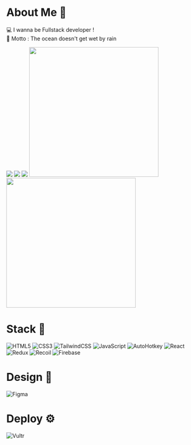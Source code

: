 # About Me 💚
💻 I wanna be Fullstack developer ! <br>
🌟 Motto : The ocean doesn't get wet by rain

![](http://github-profile-summary-cards.vercel.app/api/cards/profile-details?username=Just0neMoment&theme=2077)
![](http://github-profile-summary-cards.vercel.app/api/cards/stats?username=Just0neMoment&theme=2077)
![](http://github-profile-summary-cards.vercel.app/api/cards/productive-time?username=Just0neMoment&theme=2077&utcOffset=8)
<img src="https://github-readme-stats.vercel.app/api?username=Just0neMoment&show_icons=true&theme=radical" width="340px" />
<img src=">https://github-readme-stats.vercel.app/api/wakatime?username=Just0neMoment" width="340px" />

# Stack 💎
![HTML5](https://img.shields.io/badge/html5-%23E34F26.svg?style=for-the-badge&logo=html5&logoColor=white)
![CSS3](https://img.shields.io/badge/css3-%231572B6.svg?style=for-the-badge&logo=css3&logoColor=white)
![TailwindCSS](https://img.shields.io/badge/tailwindcss-%2338B2AC.svg?style=for-the-badge&logo=tailwind-css&logoColor=white)
![JavaScript](https://img.shields.io/badge/javascript-%23323330.svg?style=for-the-badge&logo=javascript&logoColor=%23F7DF1E)
![AutoHotkey](https://img.shields.io/badge/autohotkey-00ff00?style=for-the-badge&logo=autohotkey&logoColor=white)
![React](https://img.shields.io/badge/react-%2320232a.svg?style=for-the-badge&logo=react&logoColor=%2361DAFB)
![Redux](https://img.shields.io/badge/redux-%23593d88.svg?style=for-the-badge&logo=redux&logoColor=white)
![Recoil](https://camo.githubusercontent.com/ae2a7215898a45a41d33b8151b11558ff897782986352a47d6b42b35089593f5/68747470733a2f2f696d672e736869656c64732e696f2f62616467652f5265636f696c2d2532333030303030302e7376673f7374796c653d666f722d7468652d6261646765266c6f676f3d7265636f696c266c6f676f436f6c6f723d7768697465)
![Firebase](https://camo.githubusercontent.com/253f4842177fe68f329fc1713537477b92aca3f29edf52b1dbced68ae3262eed/68747470733a2f2f696d672e736869656c64732e696f2f62616467652f66697265626173652d2532333033394245352e7376673f7374796c653d666f722d7468652d6261646765266c6f676f3d6669726562617365)

# Design 🎨
![Figma](https://img.shields.io/badge/figma-%23F24E1E.svg?style=for-the-badge&logo=figma&logoColor=white)

# Deploy ⚙️
![Vultr](https://img.shields.io/badge/Vultr-007BFC.svg?style=for-the-badge&logo=vultr)

